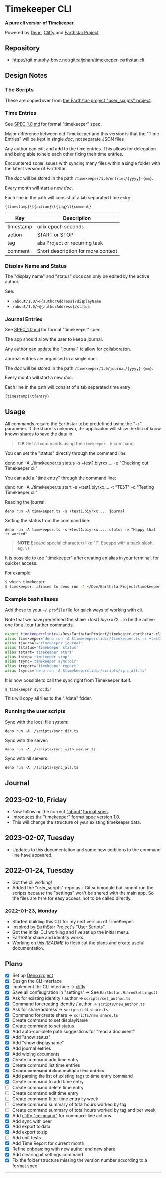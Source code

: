# Timekeeper CLI

**A pure cli version of Timekeeper.**

Powered by [Deno](https://deno.land), [Cliffy](https://deno.land/x/cliffy) and
[Earthstar Project](https://github.com/earthstar-project/earthstar)

## Repository

- <https://git.murphy-bove.net/gitea/johan/timekeeper-earthstar-cli>

## Design Notes

### The Scripts

These are copied over from
[the Earthstar-project "user_scripts" project](https://github.com/earthstar-project/user_scripts).

### Time Entries

See [SPEC_1.0.md](./SPEC_1.0.md) for formal "timekeeper" spec.

Major difference between old Timekeeper and this version is that the "Time
Entries" will be kept in single _doc_, not separate JSON files.

Any author can edit and add to the time entries. This allows for delegation and
being able to help each other fixing their time entries.

Encountered some issues with syncing many files within a single folder with the
latest version of EarthStar.

The _doc_ will be stored in the path `/timekeeper/1.0/entries/{yyyy}-{mm}`.

Every month will start a new _doc_.

Each line in the path will consist of a tab separated time entry:

    {timestamp}\t{action}\t{tag}\t{comment}

| Key       | Description                        |
| --------- | ---------------------------------- |
| timestamp | unix epoch seconds                 |
| action    | START or STOP                      |
| tag       | aka Project or recurring task      |
| comment   | Short description for more context |

### Display Name and Status

The "display name" and "status" docs can only be edited by the active author.

See:

- `/about/1.0/~@{authorAddress}/displayName`
- `/about/1.0/~@{authorAddress}/status`

### Journal Entries

See [SPEC_1.0.md](./SPEC_1.0.md) for formal "timekeeper" spec.

The app should allow the user to keep a journal.

Any author can update the "journal" to allow for collaboration.

Journal entries are organised in a single doc.

The _doc_ will be stored in the path `/timekeeper/1.0/journal/{yyyy}-{mm}`.

Every month will start a new _doc_.

Each line in the path will consist of a tab separated time entry:

    {timestamp}\t{entry}

## Usage

All commands require the Earthstar to be predefined using the "`-s`" parameter.
If the share is unknown, the application will show the list of know known shares
to save the data in.

> **TIP** Get all commands using the `timekeeper -h` command.

You can set the "status" directly through the command line:

deno run -A ./timekeeper.ts status -s +test1.biyrxx.... -e "Checking out
Timekeeper cli"

You can add a "time entry" through the command line:

deno run -A ./timekeeper.ts start -s +test1.biyrxx.... -t "TEST" -c "Testing
Timekeeper cli"

Reading the journal:

    deno run -A timekeeper.ts -s +test1.biyrxx.... journal

Setting the status from the command line:

    deno run -A timekeeper.ts -s +test1.biyrxx.... status -e "Happy that it worked"

> **NOTE** Escape special characters like "!". Escape with a back slash, eg.
> `\!`

It is possible to use "timekeeper" after creating an alias in your terminal, for
quicker access.

For example:

```bash
$ which timekeeper
$ timekeeper: aliased to deno run -A ~/Dev/EarthstarProject/timekeeper-earthstar-cli/timekeeper.ts -s +test1.biyrxx...
```

### Example bash aliases

Add these to your `~/.profile` file for quick ways of working with cli.

Note that we have predefined the share _+test1.biyrxx72..._ to be the active one
for all our further commands.

```bash
export timekeeperclidir=~/Dev/EarthstarProject/timekeeper-earthstar-cli/
alias timekeeper='deno run -A $timekeeperclidir/timekeeper.ts -s +test1.biyrxx72...'
alias tjournal='timekeeper journal'
alias tstatus='timekeeper status'
alias tstart='timekeeper start'
alias tstop='timekeeper stop'
alias tsync='timekeeper sync:dir'
alias treport='timekeeper report'
alias tsyncs='deno run -A $timekeeperclidir/scripts/sync_all.ts'
```

It is now possible to call the sync right from Timekeeper itself.

    $ timekeeper sync:dir

This will copy all files to the "./data" folder.

### Running the user scripts

Sync with the local file system:

    deno run -A ./scripts/sync_dir.ts

Sync with the server:

    deno run -A ./scripts/sync_with_server.ts

Sync with all servers:

    deno run -A ./scripts/sync_all.ts

## Journal

## 2023-02-10, Friday

- Now following the correct
  ["about"](https://github.com/earthstar-project/application-formats/blob/main/formats/about/SPEC_1.0.md)
  [format spec](https://github.com/earthstar-project/application-formats).
- Introduces the ["timekeeper" format spec version 1.0](./SPEC_1.0.md).
- This will change the structure of your existing timekeeper data.

## 2023-02-07, Tuesday

- Updates to this documentation and some new additions to the command line have
  appeared.

## 2022-01-24, Tuesday

- Got the cli working!
- Added the "user_scripts" repo as a Git submodule but cannot run the scripts
  because the "settings" won't be shared with the main app. So the files are
  here for easy access, not to be called directly.

### 2022-01-23, Monday

- Started building this CLI for my next version of TimeKeeper.
- Inspired by
  [EarthStar Project's "User Scripts"](https://github.com/earthstar-project/user_scripts).
- Got the initial CLI working and I've set up the initial menu.
- EarthStar share and identity works.
- Working on this _README_ to flesh out the plans and create useful
  documentation.

## Plans

- [x] Set up [Deno project](https://deno.land)
- [x] Design the CLI interface
- [x] Implement the CLI interface -> [cliffy](https://deno.land/x/cliffy)
- [x] Save all confirugration in "settings" -> See `Earthstar.SharedSettings()`
- [x] Ask for existing identity / author -> `scripts/set_author.ts`
- [x] Command for creating identity / author -> `scripts/new_author.ts`
- [x] Ask for share address -> `scripts/add_share.ts`
- [x] Command for create share -> `scripts/new_share.ts`
- [x] Create command to set displayName
- [x] Create command to set status
- [x] Add auto-complete path suggestions for "read a document"
- [x] Add "show status"
- [x] Add "show displayname"
- [x] Add journal entries
- [x] Add wiping documents
- [x] Create command add time entry
- [x] Create command list time entries
- [x] Create command delete multiple time entries
- [x] Add parsing the list of existing tags to time entry command
- [x] Create command to add time entry
- [ ] Create command delete time entry
- [ ] Create command edit time entry
- [ ] Create command filter time entry by week
- [ ] Create command summary of total hours worked by tag
- [ ] Create command summary of total hours worked by tag and per week
- [x] Add [cliffy "command"](https://cliffy.io/docs@v0.25.7/command) for
      command-line actions
- [x] Add sync with peer
- [x] Add export to data
- [x] Add export to zip
- [ ] Add unit tests
- [x] Add Time Report for current month
- [x] Refine onboarding with new author and new share
- [x] Add clearing of settings command
- [x] Fix the folder structure missing the version number according to a format
      spec

---
